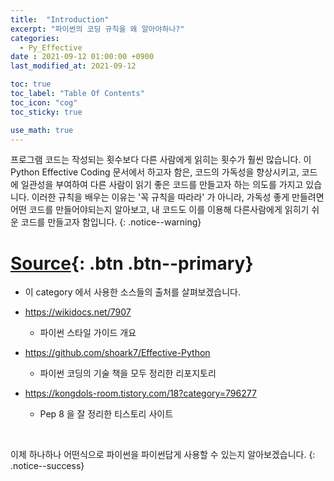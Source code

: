 ```yaml
---
title:  "Introduction"
excerpt: "파이썬의 코딩 규칙을 왜 알아야하나?"
categories:
  - Py_Effective
date : 2021-09-12 01:00:00 +0900
last_modified_at: 2021-09-12

toc: true
toc_label: "Table Of Contents"
toc_icon: "cog"
toc_sticky: true

use_math: true
---
```


 프로그램 코드는 작성되는 횟수보다 다른 사람에게 읽히는 횟수가 훨씬 많습니다. 이 Python Effective Coding 문서에서 하고자 함은, 코드의 가독성을 향상시키고, 코드에 일관성을 부여하여 다른 사람이 읽기 좋은 코드를 만들고자 하는 의도를 가지고 있습니다. 이러한 규칙을 배우는 이유는 '꼭 규칙을 따라라' 가 아니라, 가독성 좋게 만들려면 어떤 코드를 만들어야되는지 알아보고, 내 코드도 이를 이용해 다른사람에게 읽히기 쉬운 코드를 만들고자 함입니다.
{: .notice--warning}

# [Source](#link){: .btn .btn--primary} 

- 이 category 에서 사용한 소스들의 출처를 살펴보겠습니다.
- <https://wikidocs.net/7907>
  - 파이썬 스타일 가이드 개요
- <https://github.com/shoark7/Effective-Python>
  - 파이썬 코딩의 기술 책을 모두 정리한 리포지토리

- https://kongdols-room.tistory.com/18?category=796277
  - Pep 8 을 잘 정리한 티스토리 사이트



<br>

 이제 하나하나 어떤식으로 파이썬을 파이썬답게 사용할 수 있는지 알아보겠습니다.
{: .notice--success}

